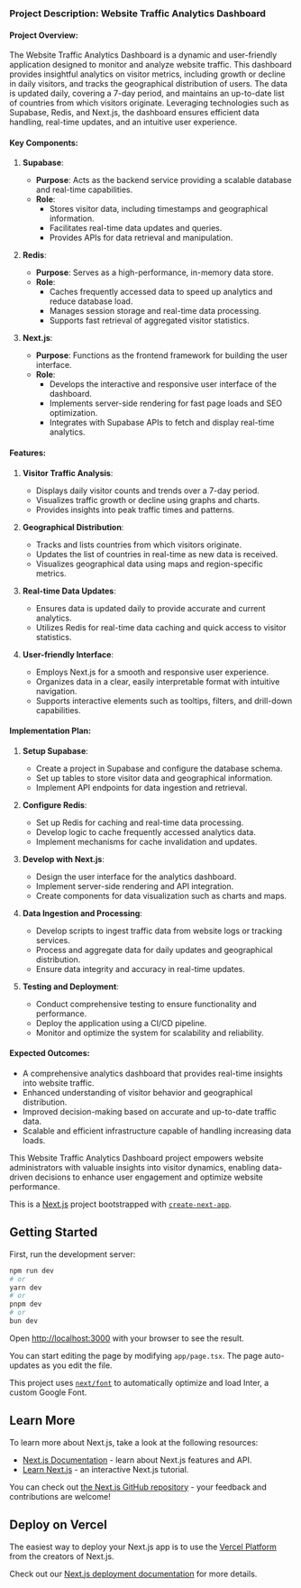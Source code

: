### Project Description: Website Traffic Analytics Dashboard

#### Project Overview:
The Website Traffic Analytics Dashboard is a dynamic and user-friendly application designed to monitor and analyze website traffic. This dashboard provides insightful analytics on visitor metrics, including growth or decline in daily visitors, and tracks the geographical distribution of users. The data is updated daily, covering a 7-day period, and maintains an up-to-date list of countries from which visitors originate. Leveraging technologies such as Supabase, Redis, and Next.js, the dashboard ensures efficient data handling, real-time updates, and an intuitive user experience.

#### Key Components:

1. **Supabase**:
   - **Purpose**: Acts as the backend service providing a scalable database and real-time capabilities.
   - **Role**: 
     - Stores visitor data, including timestamps and geographical information.
     - Facilitates real-time data updates and queries.
     - Provides APIs for data retrieval and manipulation.

2. **Redis**:
   - **Purpose**: Serves as a high-performance, in-memory data store.
   - **Role**: 
     - Caches frequently accessed data to speed up analytics and reduce database load.
     - Manages session storage and real-time data processing.
     - Supports fast retrieval of aggregated visitor statistics.

3. **Next.js**:
   - **Purpose**: Functions as the frontend framework for building the user interface.
   - **Role**: 
     - Develops the interactive and responsive user interface of the dashboard.
     - Implements server-side rendering for fast page loads and SEO optimization.
     - Integrates with Supabase APIs to fetch and display real-time analytics.

#### Features:

1. **Visitor Traffic Analysis**:
   - Displays daily visitor counts and trends over a 7-day period.
   - Visualizes traffic growth or decline using graphs and charts.
   - Provides insights into peak traffic times and patterns.

2. **Geographical Distribution**:
   - Tracks and lists countries from which visitors originate.
   - Updates the list of countries in real-time as new data is received.
   - Visualizes geographical data using maps and region-specific metrics.

3. **Real-time Data Updates**:
   - Ensures data is updated daily to provide accurate and current analytics.
   - Utilizes Redis for real-time data caching and quick access to visitor statistics.

4. **User-friendly Interface**:
   - Employs Next.js for a smooth and responsive user experience.
   - Organizes data in a clear, easily interpretable format with intuitive navigation.
   - Supports interactive elements such as tooltips, filters, and drill-down capabilities.

#### Implementation Plan:

1. **Setup Supabase**:
   - Create a project in Supabase and configure the database schema.
   - Set up tables to store visitor data and geographical information.
   - Implement API endpoints for data ingestion and retrieval.

2. **Configure Redis**:
   - Set up Redis for caching and real-time data processing.
   - Develop logic to cache frequently accessed analytics data.
   - Implement mechanisms for cache invalidation and updates.

3. **Develop with Next.js**:
   - Design the user interface for the analytics dashboard.
   - Implement server-side rendering and API integration.
   - Create components for data visualization such as charts and maps.

4. **Data Ingestion and Processing**:
   - Develop scripts to ingest traffic data from website logs or tracking services.
   - Process and aggregate data for daily updates and geographical distribution.
   - Ensure data integrity and accuracy in real-time updates.

5. **Testing and Deployment**:
   - Conduct comprehensive testing to ensure functionality and performance.
   - Deploy the application using a CI/CD pipeline.
   - Monitor and optimize the system for scalability and reliability.

#### Expected Outcomes:
- A comprehensive analytics dashboard that provides real-time insights into website traffic.
- Enhanced understanding of visitor behavior and geographical distribution.
- Improved decision-making based on accurate and up-to-date traffic data.
- Scalable and efficient infrastructure capable of handling increasing data loads.

This Website Traffic Analytics Dashboard project empowers website administrators with valuable insights into visitor dynamics, enabling data-driven decisions to enhance user engagement and optimize website performance.

This is a [Next.js](https://nextjs.org/) project bootstrapped with [`create-next-app`](https://github.com/vercel/next.js/tree/canary/packages/create-next-app).

## Getting Started

First, run the development server:

```bash
npm run dev
# or
yarn dev
# or
pnpm dev
# or
bun dev
```

Open [http://localhost:3000](http://localhost:3000) with your browser to see the result.

You can start editing the page by modifying `app/page.tsx`. The page auto-updates as you edit the file.

This project uses [`next/font`](https://nextjs.org/docs/basic-features/font-optimization) to automatically optimize and load Inter, a custom Google Font.

## Learn More

To learn more about Next.js, take a look at the following resources:

- [Next.js Documentation](https://nextjs.org/docs) - learn about Next.js features and API.
- [Learn Next.js](https://nextjs.org/learn) - an interactive Next.js tutorial.

You can check out [the Next.js GitHub repository](https://github.com/vercel/next.js/) - your feedback and contributions are welcome!

## Deploy on Vercel

The easiest way to deploy your Next.js app is to use the [Vercel Platform](https://vercel.com/new?utm_medium=default-template&filter=next.js&utm_source=create-next-app&utm_campaign=create-next-app-readme) from the creators of Next.js.

Check out our [Next.js deployment documentation](https://nextjs.org/docs/deployment) for more details.
